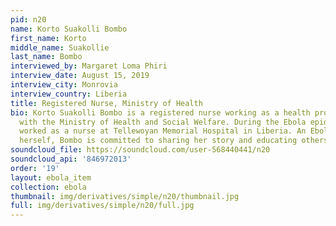 ```yaml
---
pid: n20
name: Korto Suakolli Bombo
first_name: Korto
middle_name: Suakollie
last_name: Bombo
interviewed_by: Margaret Loma Phiri
interview_date: August 15, 2019
interview_city: Monrovia
interview_country: Liberia
title: Registered Nurse, Ministry of Health
bio: Korto Suakolli Bombo is a registered nurse working as a health promotion officer
  with the Ministry of Health and Social Welfare. During the Ebola epidemic, Bombo
  worked as a nurse at Tellewoyan Memorial Hospital in Liberia. An Ebola survivor
  herself, Bombo is committed to sharing her story and educating others.
soundcloud_file: https://soundcloud.com/user-568440441/n20
soundcloud_api: '846972013'
order: '19'
layout: ebola_item
collection: ebola
thumbnail: img/derivatives/simple/n20/thumbnail.jpg
full: img/derivatives/simple/n20/full.jpg
---
```

